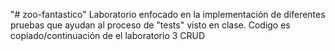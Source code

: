 "# zoo-fantastico" 
Laboratorio enfocado en la implementación de diferentes pruebas que ayudan al proceso de "tests" visto en clase.
Codigo es copiado/continuación de el laboratorio 3 CRUD
